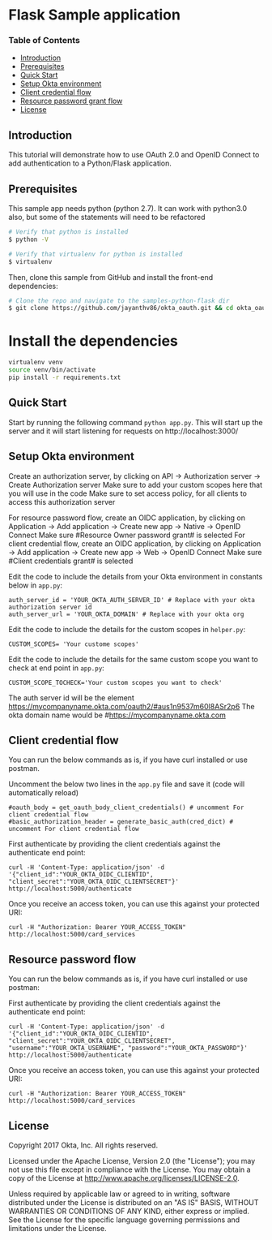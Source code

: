 # Flask Sample application

### Table of Contents

  - [Introduction](#introduction)
  - [Prerequisites](#prerequisites)
  - [Quick Start](#quick-start)
  - [Setup Okta environment](#setup-okta-environment)
  - [Client credential flow](#client-credential-flow)
  - [Resource password grant flow](#resource-password-flow)
  - [License](#license) 
  
## Introduction

This tutorial will demonstrate how to use OAuth 2.0 and OpenID Connect to add authentication to a Python/Flask application.

## Prerequisites

This sample app needs python (python 2.7). It can work with python3.0 also, but some of the statements will need to be refactored

```bash
# Verify that python is installed
$ python -V
```

```bash
# Verify that virtualenv for python is installed
$ virtualenv
```

Then, clone this sample from GitHub and install the front-end dependencies:
```bash
# Clone the repo and navigate to the samples-python-flask dir
$ git clone https://github.com/jayanthv86/okta_oauth.git && cd okta_oauth
```

# Install the dependencies
```bash
virtualenv venv
source venv/bin/activate
pip install -r requirements.txt
```

## Quick Start

Start by running the following command `python app.py`. This will start up the server and it will start listening for requests on http://localhost:3000/

## Setup Okta environment

Create an authorization server, by clicking on API -> Authorization server -> Create Authorization server
    Make sure to add your custom scopes here that you will use in the code
    Make sure to set access policy, for all clients to access this authorization server

For resource password flow, create an OIDC application, by clicking on Application -> Add application -> Create new app -> Native -> OpenID Connect
        Make sure #Resource Owner password grant# is selected
For client credential flow, create an OIDC application, by clicking on Application -> Add application -> Create new app -> Web -> OpenID Connect
        Make sure #Client credentials grant# is selected

Edit the code to include the details from your Okta environment in constants below in `app.py`:

```
auth_server_id = 'YOUR_OKTA_AUTH_SERVER_ID' # Replace with your okta authorization server id
auth_server_url = 'YOUR_OKTA_DOMAIN' # Replace with your okta org
```

Edit the code to include the details for the custom scopes in `helper.py`:

```
CUSTOM_SCOPES= 'Your custome scopes'
```

Edit the code to include the details for the same custom scope you want to check at end point in `app.py`:

```
CUSTOM_SCOPE_TOCHECK='Your custom scopes you want to check'
```

The auth server id will be the element https://mycompanyname.okta.com/oauth2/#aus1n9537m60l8ASr2p6
The okta domain name would be #https://mycompanyname.okta.com

## Client credential flow

You can run the below commands as is, if you have curl installed or use postman.

Uncomment the below two lines in the `app.py` file and save it (code will automatically reload)

```
#oauth_body = get_oauth_body_client_credentials() # uncomment For client credential flow
#basic_authorization_header = generate_basic_auth(cred_dict) # uncomment For client credential flow
```

First authenticate by providing the client credentials against the authenticate end point:

```
curl -H 'Content-Type: application/json' -d '{"client_id":"YOUR_OKTA_OIDC_CLIENTID", "client_secret":"YOUR_OKTA_OIDC_CLIENTSECRET"}' http://localhost:5000/authenticate
```

Once you receive an access token, you can use this against your protected URI:

```
curl -H "Authorization: Bearer YOUR_ACCESS_TOKEN" http://localhost:5000/card_services
```

## Resource password flow

You can run the below commands as is, if you have curl installed or use postman:

First authenticate by providing the client credentials against the authenticate end point:

```
curl -H 'Content-Type: application/json' -d '{"client_id":"YOUR_OKTA_OIDC_CLIENTID", "client_secret":"YOUR_OKTA_OIDC_CLIENTSECRET", "username":"YOUR_OKTA_USERNAME", "password":"YOUR_OKTA_PASSWORD"}' http://localhost:5000/authenticate
```

Once you receive an access token, you can use this against your protected URI:

```
curl -H "Authorization: Bearer YOUR_ACCESS_TOKEN" http://localhost:5000/card_services
```

## License

Copyright 2017 Okta, Inc. All rights reserved.

Licensed under the Apache License, Version 2.0 (the "License"); you may not use this file except in compliance with the License. You may obtain a copy of the License at http://www.apache.org/licenses/LICENSE-2.0.

Unless required by applicable law or agreed to in writing, software distributed under the License is distributed on an "AS IS" BASIS, WITHOUT WARRANTIES OR CONDITIONS OF ANY KIND, either express or implied. See the License for the specific language governing permissions and limitations under the License.